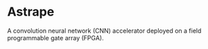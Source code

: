 # Astrape
A convolution neural network (CNN) accelerator deployed on a field programmable gate array (FPGA).
